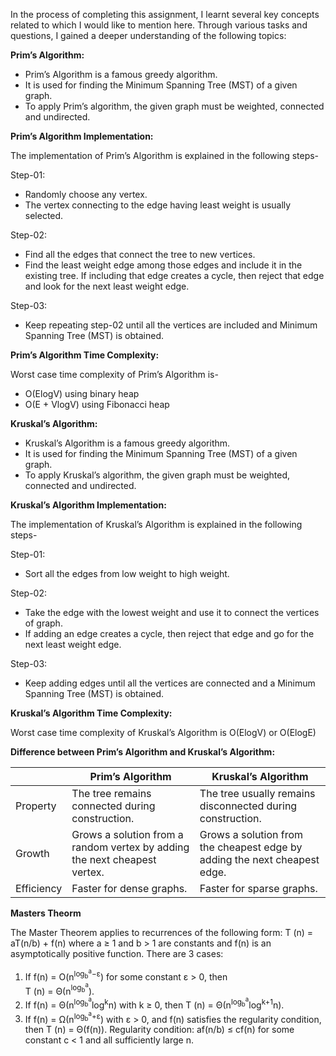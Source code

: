 In the process of completing this assignment, I learnt several key concepts related to 
         which I would like to mention here. Through various tasks and questions, I gained 
a deeper understanding of the following topics:

**Prim’s Algorithm:**
 
+ Prim’s Algorithm is a famous greedy algorithm.
+ It is used for finding the Minimum Spanning Tree (MST) of a given graph.
+ To apply Prim’s algorithm, the given graph must be weighted, connected and undirected.

**Prim’s Algorithm Implementation:**
 
The implementation of Prim’s Algorithm is explained in the following steps-

Step-01:

+ Randomly choose any vertex.
+ The vertex connecting to the edge having least weight is usually selected.
 
Step-02:
 
+ Find all the edges that connect the tree to new vertices.
+ Find the least weight edge among those edges and include it in the existing tree.
If including that edge creates a cycle, then reject that edge and look for the next least weight edge.
 
Step-03:
 
+ Keep repeating step-02 until all the vertices are included and Minimum Spanning Tree (MST) is obtained.
 
**Prim’s Algorithm Time Complexity:**
 
Worst case time complexity of Prim’s Algorithm is-

+ O(ElogV) using binary heap
+ O(E + VlogV) using Fibonacci heap

**Kruskal’s Algorithm:**

+ Kruskal’s Algorithm is a famous greedy algorithm.
+ It is used for finding the Minimum Spanning Tree (MST) of a given graph.
+ To apply Kruskal’s algorithm, the given graph must be weighted, connected and undirected.
 
**Kruskal’s Algorithm Implementation:**
 
The implementation of Kruskal’s Algorithm is explained in the following steps-

Step-01:
 
+ Sort all the edges from low weight to high weight.
 
Step-02:
 
+ Take the edge with the lowest weight and use it to connect the vertices of graph.
+ If adding an edge creates a cycle, then reject that edge and go for the next least weight edge.
 
Step-03:
 
+ Keep adding edges until all the vertices are connected and a Minimum Spanning Tree (MST) is obtained.

**Kruskal’s Algorithm Time Complexity:**

Worst case time complexity of Kruskal’s Algorithm is O(ElogV) or O(ElogE)

**Difference between Prim’s Algorithm and Kruskal’s Algorithm:**
 
|                       | Prim’s Algorithm                                      | Kruskal’s Algorithm                                |
|-----------------------|-------------------------------------------------------|-----------------------------------------------------|
| Property              | The tree remains connected during construction.       | The tree usually remains disconnected during construction. |
| Growth                | Grows a solution from a random vertex by adding the next cheapest vertex. | Grows a solution from the cheapest edge by adding the next cheapest edge. |
| Efficiency            | Faster for dense graphs.                             | Faster for sparse graphs.                           |

**Masters Theorm**

The Master Theorem applies to recurrences of the following form:
                  T (n) = aT(n/b) + f(n)
where a ≥ 1 and b > 1 are constants and f(n) is an asymptotically positive function.
There are 3 cases:
1. If f(n) = O(n<sup>log<sub>b</sub><sup>a</sup>−&epsilon;</sup>) for some constant &epsilon; > 0, then               
                        T (n) = Θ(n<sup>log<sub>b</sub><sup>a</sup></sup>).
2. If f(n) = Θ(n<sup>log<sub>b</sub><sup>a</sup></sup>log<sup>k</sup>n) with k ≥ 0, then 
                     T (n) = Θ(n<sup>log<sub>b</sub><sup>a</sup></sup>log<sup>k+1</sup>n).
3. If f(n) = Ω(n<sup>log<sub>b</sub><sup>a</sup>+&epsilon;</sup>) with &epsilon; > 0, and f(n) satisfies the regularity condition, then 
                       T (n) = Θ(f(n)).
Regularity condition: af(n/b) ≤ cf(n) for some constant c < 1 and all sufficiently large n.